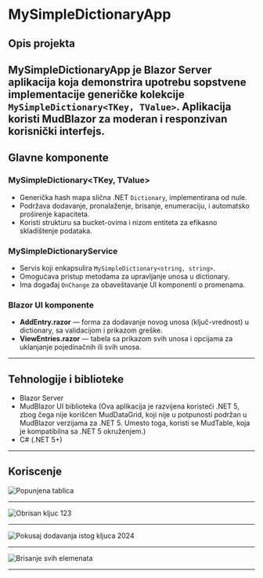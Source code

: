 # MySimpleDictionaryApp

## Opis projekta

**MySimpleDictionaryApp** je Blazor Server aplikacija koja demonstrira upotrebu sopstvene implementacije generičke kolekcije `MySimpleDictionary<TKey, TValue>`. Aplikacija koristi MudBlazor za moderan i responzivan korisnički interfejs.
---

## Glavne komponente

### MySimpleDictionary<TKey, TValue>

- Generička hash mapa slična .NET `Dictionary`, implementirana od nule.
- Podržava dodavanje, pronalaženje, brisanje, enumeraciju, i automatsko proširenje kapaciteta.
- Koristi strukturu sa bucket-ovima i nizom entiteta za efikasno skladištenje podataka.

### MySimpleDictionaryService

- Servis koji enkapsulira `MySimpleDictionary<string, string>`.
- Omogućava pristup metodama za upravljanje unosa u dictionary.
- Ima događaj `OnChange` za obaveštavanje UI komponenti o promenama.

### Blazor UI komponente

- **AddEntry.razor** — forma za dodavanje novog unosa (ključ-vrednost) u dictionary, sa validacijom i prikazom greške.
- **ViewEntries.razor** — tabela sa prikazom svih unosa i opcijama za uklanjanje pojedinačnih ili svih unosa.

---

## Tehnologije i biblioteke

- Blazor Server
- MudBlazor UI biblioteka (Ova aplikacija je razvijena koristeći .NET 5, zbog čega nije korišćen MudDataGrid, koji nije u potpunosti podržan u MudBlazor verzijama za .NET 5. Umesto toga, koristi se MudTable, koja je kompatibilna sa .NET 5 okruženjem.)
- C# (.NET 5+)

---
## Koriscenje

![Popunjena tablica](https://github.com/user-attachments/assets/1b8c644c-2424-43ce-b863-e11373a5928b)

---

![Obrisan kljuc 123](https://github.com/user-attachments/assets/ed0a837e-3b15-47bc-b2ba-fc891d8d2a82)

---

![Pokusaj dodavanja istog kljuca 2024](https://github.com/user-attachments/assets/df025fa0-e7b7-4de0-936d-e52d1d7c5474)

---

![Brisanje svih elemenata](https://github.com/user-attachments/assets/0ea268ff-98e8-45a8-8674-e749af049dcf)

---






